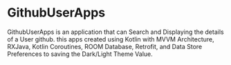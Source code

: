 # GithubUserApps
GithubUserApps is an application that can Search and Displaying the details of a User github. this apps created using Kotlin with MVVM Architecture, RXJava, Kotlin Coroutines, ROOM Database, Retrofit, and Data Store Preferences to saving the Dark/Light Theme Value.
